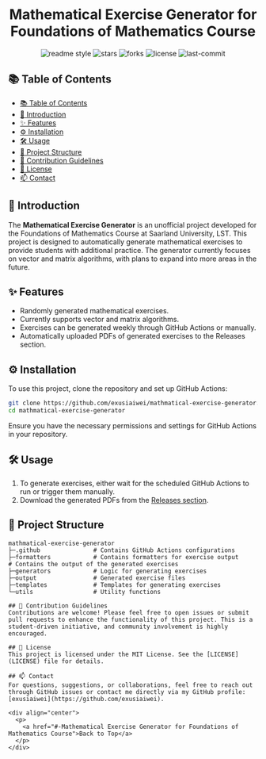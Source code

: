 
<div align="center">
  <h1>Mathematical Exercise Generator for Foundations of Mathematics Course</h1>

  <!-- Badges -->
  <p>
    <img src="https://img.shields.io/badge/readme%20style-standard-brightgreen.svg" alt="readme style">
    <img src="https://img.shields.io/github/stars/exusiaiwei/mathmatical-exercise-generator" alt="stars">
    <img src="https://img.shields.io/github/forks/exusiaiwei/mathmatical-exercise-generator" alt="forks">
    <img src="https://img.shields.io/github/license/exusiaiwei/mathmatical-exercise-generator" alt="license">
    <img src="https://img.shields.io/github/last-commit/exusiaiwei/mathmatical-exercise-generator" alt="last-commit">
  </p>
</div>

## 📚 Table of Contents
- [📚 Table of Contents](#-table-of-contents)
- [📖 Introduction](#-introduction)
- [✨ Features](#-features)
- [⚙️ Installation](#️-installation)
- [🛠️ Usage](#️-usage)
- [📁 Project Structure](#-project-structure)
- [🤝 Contribution Guidelines](#-contribution-guidelines)
- [📝 License](#-license)
- [📫 Contact](#-contact)

## 📖 Introduction
The **Mathematical Exercise Generator** is an unofficial project developed for the Foundations of Mathematics Course at Saarland University, LST. This project is designed to automatically generate mathematical exercises to provide students with additional practice. The generator currently focuses on vector and matrix algorithms, with plans to expand into more areas in the future.

## ✨ Features
- Randomly generated mathematical exercises.
- Currently supports vector and matrix algorithms.
- Exercises can be generated weekly through GitHub Actions or manually.
- Automatically uploaded PDFs of generated exercises to the Releases section.

## ⚙️ Installation
To use this project, clone the repository and set up GitHub Actions:
```bash
git clone https://github.com/exusiaiwei/mathmatical-exercise-generator.git
cd mathmatical-exercise-generator
```
Ensure you have the necessary permissions and settings for GitHub Actions in your repository.

## 🛠️ Usage
1. To generate exercises, either wait for the scheduled GitHub Actions to run or trigger them manually.
2. Download the generated PDFs from the [Releases section](https://github.com/exusiaiwei/mathmatical-exercise-generator/releases).


## 📁 Project Structure
```
mathmatical-exercise-generator
├─.github               # Contains GitHub Actions configurations
├─formatters            # Contains formatters for exercise output                  # Contains the output of the generated exercises
├─generators            # Logic for generating exercises
├─output                # Generated exercise files
├─templates             # Templates for generating exercises
└─utils                 # Utility functions

## 🤝 Contribution Guidelines
Contributions are welcome! Please feel free to open issues or submit pull requests to enhance the functionality of this project. This is a student-driven initiative, and community involvement is highly encouraged.

## 📝 License
This project is licensed under the MIT License. See the [LICENSE](LICENSE) file for details.

## 📫 Contact
For questions, suggestions, or collaborations, feel free to reach out through GitHub issues or contact me directly via my GitHub profile: [exusiaiwei](https://github.com/exusiaiwei).

<div align="center">
  <p>
    <a href="#-Mathematical Exercise Generator for Foundations of Mathematics Course">Back to Top</a>
  </p>
</div>
